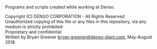 Programs and scripts created while working at Denso.


Copyright (C) DENSO CORPORATION - All Rights Reserved<br/>
Unauthorized copying of this file or any files in this repository, via any medium is strictly prohibited<br/>
Proprietary and confidential<br/>
Written by Bryan Greener <bryan.greener@denso-diam.com>, May-August 2018<br/>
